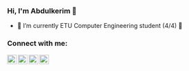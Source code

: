 ### Hi, I'm Abdulkerim 👋

- 🔭 I’m currently ETU Computer Engineering student (4/4) 📝

### Connect with me:

[<img align="left" alt="kerim061 | Gmail" width="22px" src="https://cdn.jsdelivr.net/npm/simple-icons@3.13.0/icons/gmail.svg" />][gmail]
[<img align="left" alt="kerim061 | LinkedIn" width="22px" src="https://cdn.jsdelivr.net/npm/simple-icons@v3/icons/linkedin.svg" />][linkedin]
[<img align="left" alt="kerim061 | Twitter" width="22px" src="https://cdn.jsdelivr.net/npm/simple-icons@v3/icons/twitter.svg" />][twitter]
[<img align="left" alt="kerim061 | Instagram" width="22px" src="https://cdn.jsdelivr.net/npm/simple-icons@v3/icons/instagram.svg" />][instagram]

</details>

[gmail]: mailto:akerimkavanoz@gmail.com
[linkedin]: https://linkedin.com/in/abdulkerimkavanoz
[twitter]: https://twitter.com/keriim_61
[instagram]: https://instagram.com/kerim.py

